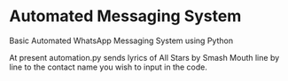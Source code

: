 # Automated Messaging System

Basic Automated WhatsApp Messaging System using Python

At present automation.py sends lyrics of All Stars by Smash Mouth line by line to the contact name you wish to input in the code.
